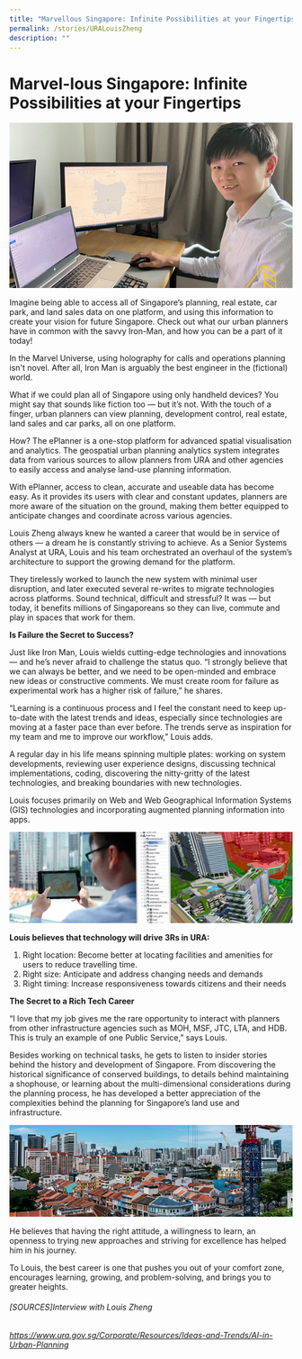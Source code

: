 ```yaml
---
title: "Marvellous Singapore: Infinite Possibilities at your Fingertips"
permalink: /stories/URALouisZheng
description: ""
---
```

# Marvel-lous Singapore: Infinite Possibilities at your Fingertips      
![Louis Zheng - URA](/images/article%20imageURA%20article%201.jpg)

Imagine being able to access all of Singapore’s planning, real estate, car park, and land sales data on one platform, and using this information to create your vision for future Singapore. Check out what our urban planners have in common with the savvy Iron-Man, and how you can be a part of it today!           

In the Marvel Universe, using holography for calls and operations planning isn't novel. After all, Iron Man is arguably the best engineer in the (fictional) world.  

What if we could plan all of Singapore using only handheld devices? You might say that sounds like fiction too — but it’s not. With the touch of  a finger, urban planners can view planning, development control, real estate, land sales and car parks, all on one platform. 

How? The ePlanner is a one-stop platform for advanced spatial visualisation and analytics. The geospatial urban planning analytics system integrates data from various sources to allow planners from URA and other agencies to easily access and analyse land-use planning information. 
     
With ePlanner, access to clean, accurate and useable data has become easy. As it provides its users with clear and constant updates, planners are more aware of the situation on the ground, making them better equipped to anticipate changes and coordinate across various agencies.
     
Louis Zheng always knew he wanted a career that would be in service of others — a dream he is constantly striving to achieve. As a Senior Systems Analyst at URA, Louis and his team orchestrated an overhaul of the system’s architecture to support the growing demand for the platform. 

They tirelessly worked to launch the new system with minimal user disruption, and later executed several re-writes to migrate technologies across platforms. Sound technical, difficult and stressful? It was — but today, it benefits millions of Singaporeans so they can live, commute and play in spaces that work for them.
 
**Is Failure the Secret to Success?**
     
Just like  Iron Man, Louis wields cutting-edge technologies and innovations — and he’s never afraid to challenge the status quo. “I strongly believe that we can always be better, and we need to be open-minded and embrace new ideas or constructive comments. We must create room for failure as experimental work has a higher risk of failure,” he shares.

“Learning is a continuous process and I feel the constant need to keep up-to-date with the latest trends and ideas, especially since technologies are moving at a faster pace than ever before. The trends serve as inspiration for my team and me to improve our workflow,” Louis adds.

A regular day in his life means spinning multiple plates: working on system developments, reviewing user experience designs, discussing technical implementations, coding, discovering the nitty-gritty of the latest technologies, and breaking boundaries with new technologies.                
     
Louis focuses primarily on Web and Web Geographical Information Systems (GIS) technologies and incorporating augmented planning information into apps.

![](/images/article%20imageURA%20article%202.jpg)
     
		 
 **Louis believes that technology will drive 3Rs in URA:**
1.	Right location: Become better at locating facilities and amenities for users to reduce travelling time.
2.	Right size: Anticipate and address changing needs and demands
3.	Right timing: Increase responsiveness towards citizens and their needs     
     
**The Secret to a Rich Tech Career**

“I love that my job gives me the rare opportunity to interact with planners from other infrastructure agencies such as MOH, MSF, JTC, LTA, and HDB. This is truly an example of one Public      Service,” says Louis.

Besides working on technical tasks, he gets to listen to insider stories behind the history and development of Singapore. From discovering the historical significance of conserved buildings, to details behind maintaining a shophouse, or learning about the multi-dimensional considerations during the planning process, he has developed a better appreciation of the complexities behind the planning for Singapore’s land use and infrastructure. 

![singapore dev](/images/article%20imageURA%20article%203.jpg)

He believes that having the right attitude, a willingness to learn, an openness to trying new approaches and striving for excellence has helped him in his journey.

To Louis, the best career is one that pushes you out of your comfort zone, encourages learning, growing, and problem-solving, and brings you to greater heights.

###### [SOURCES]Interview with Louis Zheng
###### https://www.ura.gov.sg/Corporate/Resources/Ideas-and-Trends/AI-in-Urban-Planning